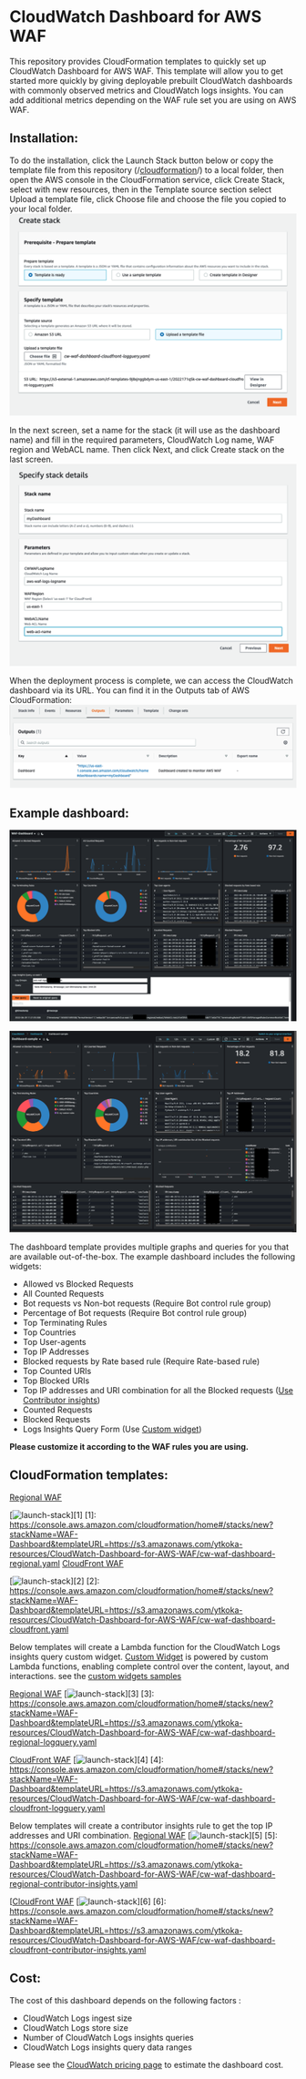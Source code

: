# CloudWatch Dashboard for AWS WAF
This repository provides CloudFormation templates to quickly set up CloudWatch Dashboard for AWS WAF. This template will allow you to get started more quickly by giving deployable prebuilt CloudWatch dashboards with commonly observed metrics and CloudWatch logs insights. You can add additional metrics depending on the WAF rule set you are using on AWS WAF.
 
## Installation:
To do the installation, click the Launch Stack button below or copy the template file from this repository (/[cloudformation](/cloudformation/)/) to a local folder, then open the AWS console in the CloudFormation service, click Create Stack, select with new resources, then in the Template source section select Upload a template file, click Choose file and choose the file you copied to your local folder.
![Create Stack Image](/images/create-stack.png)

In the next screen, set a name for the stack (it will use as the dashboard name) and fill in the required parameters, CloudWatch Log name, WAF region and WebACL name. Then click Next, and click Create stack on the last screen.
![Parameter Image](/images/parameters.png)
 
 When the deployment process is complete, we can access the CloudWatch dashboard via its URL. You can find it in the Outputs tab of AWS CloudFormation:
 ![Output Image](/images/output.png)

 ## Example dashboard:

![Dashboard Image1](/images/cwd.png)

![Dashboard Image2](/images/cwd2.png)

The dashboard template provides multiple graphs and queries for you that are available out-of-the-box.
The example dashboard includes the following widgets:

* Allowed vs Blocked Requests
* All Counted Requests
* Bot requests vs Non-bot requests (Require Bot control rule group)
* Percentage of Bot requests (Require Bot control rule group)
* Top Terminating Rules
* Top Countries
* Top User-agents
* Top IP Addresses
* Blocked requests by Rate based rule  (Require Rate-based rule)
* Top Counted URIs
* Top Blocked URIs
* Top IP addresses and URI combination for all the Blocked requests ([Use Contributor insights](https://docs.aws.amazon.com/AmazonCloudWatch/latest/monitoring/ContributorInsights.html))
* Counted Requests
* Blocked Requests 
* Logs Insights Query Form (Use [Custom widget](https://docs.aws.amazon.com/AmazonCloudWatch/latest/monitoring/add_custom_widget_dashboard_about.html))

**Please customize it according to the WAF rules you are using.**

## CloudFormation templates:

[Regional WAF](/cloudformation/cw-waf-dashboard-regional.yaml) 

[![launch-stack](https://s3.amazonaws.com/cloudformation-examples/cloudformation-launch-stack.png)][1]
[1]: https://console.aws.amazon.com/cloudformation/home#/stacks/new?stackName=WAF-Dashboard&templateURL=https://s3.amazonaws.com/ytkoka-resources/CloudWatch-Dashboard-for-AWS-WAF/cw-waf-dashboard-regional.yaml
[CloudFront WAF](/cloudformation/cw-waf-dashboard-cloudfront.yaml) 

[![launch-stack](https://s3.amazonaws.com/cloudformation-examples/cloudformation-launch-stack.png)][2]
[2]: https://console.aws.amazon.com/cloudformation/home#/stacks/new?stackName=WAF-Dashboard&templateURL=https://s3.amazonaws.com/ytkoka-resources/CloudWatch-Dashboard-for-AWS-WAF/cw-waf-dashboard-cloudfront.yaml

Below templates will create a Lambda function for the CloudWatch Logs insights query custom widget. [Custom Widget](https://docs.aws.amazon.com/AmazonCloudWatch/latest/monitoring/add_custom_widget_dashboard.html) is powered by custom Lambda functions, enabling complete control over the content, layout, and interactions. see the [custom widgets samples](https://github.com/aws-samples/cloudwatch-custom-widgets-samples)

[Regional WAF](/cloudformation/cw-waf-dashboard-regional-logquery.yaml) 
[![launch-stack](https://s3.amazonaws.com/cloudformation-examples/cloudformation-launch-stack.png)][3]
[3]: https://console.aws.amazon.com/cloudformation/home#/stacks/new?stackName=WAF-Dashboard&templateURL=https://s3.amazonaws.com/ytkoka-resources/CloudWatch-Dashboard-for-AWS-WAF/cw-waf-dashboard-regional-logquery.yaml

[CloudFront WAF](/cloudformation/cw-waf-dashboard-cloudfront-logguery.yaml) 
[![launch-stack](https://s3.amazonaws.com/cloudformation-examples/cloudformation-launch-stack.png)][4]
[4]: https://console.aws.amazon.com/cloudformation/home#/stacks/new?stackName=WAF-Dashboard&templateURL=https://s3.amazonaws.com/ytkoka-resources/CloudWatch-Dashboard-for-AWS-WAF/cw-waf-dashboard-cloudfront-logguery.yaml

Below templates will create a contributor insights rule to get the top IP addresses and URI combination.
[Regional WAF](/cloudformation/cw-waf-dashboard-regional-contributor-insights.yaml) 
[![launch-stack](https://s3.amazonaws.com/cloudformation-examples/cloudformation-launch-stack.png)][5]
[5]: https://console.aws.amazon.com/cloudformation/home#/stacks/new?stackName=WAF-Dashboard&templateURL=https://s3.amazonaws.com/ytkoka-resources/CloudWatch-Dashboard-for-AWS-WAF/cw-waf-dashboard-regional-contributor-insights.yaml

[[CloudFront WAF](/cloudformation/cw-waf-dashboard-cloudfront-contributor-insights.yaml) 
[![launch-stack](https://s3.amazonaws.com/cloudformation-examples/cloudformation-launch-stack.png)][6]
[6]: https://console.aws.amazon.com/cloudformation/home#/stacks/new?stackName=WAF-Dashboard&templateURL=https://s3.amazonaws.com/ytkoka-resources/CloudWatch-Dashboard-for-AWS-WAF/cw-waf-dashboard-cloudfront-contributor-insights.yaml

## Cost:
The cost of this dashboard depends on the following factors :
* CloudWatch Logs ingest size
* CloudWatch Logs store size
* Number of CloudWatch Logs insights queries
* CloudWatch Logs insights query data ranges

Please see the [CloudWatch pricing page](https://aws.amazon.com/cloudwatch/pricing/) to estimate the dashboard cost.
